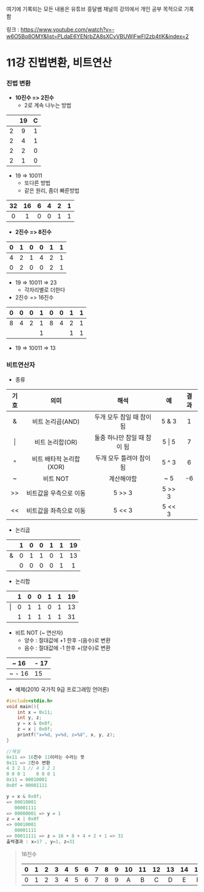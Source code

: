 여기에 기록되는 모든 내용은 유튜브 흥달쌤 채널의 강의에서 개인 공부 목적으로 기록함

링크 : https://www.youtube.com/watch?v=-w6O5Bq8OMY&list=PLdaE6YENrbZA8sXCvVBUWjFwFI2zb4tlK&index=2

# 11강 진법변환, 비트연산

### 진법 변환

- **10진수 => 2진수**
  - 2로 계속 나누는 방법

|      |  19  |  C   |
| :--: | :--: | :--: |
|  2   |  9   |  1   |
|  2   |  4   |  1   |
|  2   |  2   |  0   |
|  2   |  1   |  0   |

- 19 => 10011	
  - 또다른 방법
  - 같은 원리, 좀더 빠른방법

|  32  |  16  |  6   |  4   |  2   |  1   |
| :--: | :--: | :--: | :--: | :--: | :--: |
|  0   |  1   |  0   |  0   |  1   |  1   |

- **2진수 => 8진수**

|  0   |  1   |  0   |  0   |  1   |  1   |
| :--: | :--: | :--: | :--: | :--: | :--: |
|  4   |  2   |  1   |  4   |  2   |  1   |
|  0   |  2   |  0   |  0   |  2   |  1   |

- 19 => 10011 => 23
  - 각자리별로 더한다
- 2진수 => 16진수

|  0   |  0   |  0   |  1   |  0   |  0   |  1   |  1   |
| :--: | :--: | :--: | :--: | :--: | :--: | :--: | :--: |
|  8   |  4   |  2   |  1   |  8   |  4   |  2   |  1   |
|      |      |      |  1   |      |      |  1   |  1   |

- 19 => 10011 => 13

### 비트연산자

- 종류

| 기호 |          의미           |            해석             |   예    | 결과 |
| :--: | :---------------------: | :-------------------------: | :-----: | :--: |
|  &   |    비트 논리곱(AND)     |  두개 모두 참일 때 참이 됨  |  5 & 3  |  1   |
|  \|  |     비트 논리합(OR)     | 둘중 하나만 참일 때 참이 됨 | 5  \| 5 |  7   |
|  ^   | 비트 배타적 논리합(XOR) |  두개 모두 틀려야 참이 됨   |  5 ^ 3  |  6   |
|  ~   |        비트 NOT         |         계산해야함          |   ~ 5   |  -6  |
|  >>  | 비트값을 우측으로 이동  |           5 >> 3            | 5 >> 3  |      |
|  <<  | 비트값을 좌측으로 이동  |           5 << 3            | 5 << 3  |      |

- 논리곱

|      |  1   |  0   |  0   |  1   |  1   |  19  |
| :--: | :--: | :--: | :--: | :--: | :--: | :--: |
|  &   |  0   |  1   |  1   |  0   |  1   |  13  |
|      |  0   |  0   |  0   |  0   |  1   |  1   |

- 논리합

|      |  1   |  0   |  0   |  1   |  1   |  19  |
| :--: | :--: | :--: | :--: | :--: | :--: | :--: |
|  \|  |  0   |  1   |  1   |  0   |  1   |  13  |
|      |  1   |  1   |  1   |  1   |  1   |  31  |

- 비트 NOT (~ 연산자)
  - 양수 : 절대값에 +1 한후 -(음수)로 변환
  - 음수 : 절대값에 -1 한후 +(양수)로 변환

| ~ 16   | - 17 |
| ------ | ---- |
| ~ - 16 | 15   |

- 예제(2010 국가직 9급 프로그래밍 언어론)

```C
#include<stdio.h>
void main(){
    int x = 0x11;
    int y, z;
    y = x & 0x0f;
    z = x | 0x0f;
    printf("x=%d, y=%d, z=%d", x, y, z);
}

//해설
0x11 => 16진수 11이라는 수라는 뜻
0x11 => 2진수 변환
4 3 2 1 // 4 3 2 1
0 0 0 1    0 0 0 1
0x11 = 00010001
0x0f = 00001111

y =	x & 0x0f;
=> 00010001
   00001111
=> 00000001 => y = 1
z = x | 0x0f
=> 00010001
   00001111
=> 00011111 => z = 16 + 8 + 4 + 2 + 1 => 31
출력결과 : x=17 , y=1, z=31
```

> 16진수
>
> |  0   |  1   |  2   |  3   |  4   |  5   |  6   |  7   |  8   |  9   |  10  |  11  |  12  |  13  |  14  |  15  |
> | :--: | :--: | :--: | :--: | :--: | :--: | :--: | :--: | :--: | :--: | :--: | :--: | :--: | :--: | :--: | :--: |
> |  0   |  1   |  2   |  3   |  4   |  5   |  6   |  7   |  8   |  9   |  A   |  B   |  C   |  D   |  E   |  F   |